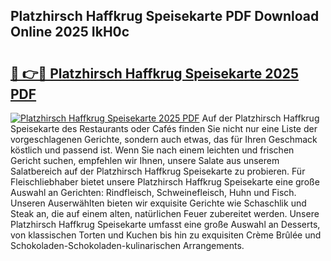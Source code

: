 ## Platzhirsch Haffkrug Speisekarte PDF Download Online 2025 IkH0c

# <h2><a href="http://gcaij6n.nevu.top/?p=Platzhirsch+Haffkrug+Speisekarte">🔗 👉🔴 Platzhirsch Haffkrug Speisekarte 2025 PDF</a></h2>

[![Platzhirsch Haffkrug Speisekarte 2025 PDF](https://i.imgur.com/dBaPXMq.png)](http://gcaij6n.nevu.top/?p=Platzhirsch+Haffkrug+Speisekarte)
Auf der Platzhirsch Haffkrug Speisekarte des Restaurants oder Cafés finden Sie nicht nur eine Liste der vorgeschlagenen Gerichte, sondern auch etwas, das für Ihren Geschmack köstlich und passend ist. Wenn Sie nach einem leichten und frischen Gericht suchen, empfehlen wir Ihnen, unsere Salate aus unserem Salatbereich auf der Platzhirsch Haffkrug Speisekarte zu probieren. Für Fleischliebhaber bietet unsere Platzhirsch Haffkrug Speisekarte eine große Auswahl an Gerichten: Rindfleisch, Schweinefleisch, Huhn und Fisch. Unseren Auserwählten bieten wir exquisite Gerichte wie Schaschlik und Steak an, die auf einem alten, natürlichen Feuer zubereitet werden. Unsere Platzhirsch Haffkrug Speisekarte umfasst eine große Auswahl an Desserts, von klassischen Torten und Kuchen bis hin zu exquisiten Crème Brûlée und Schokoladen-Schokoladen-kulinarischen Arrangements.
